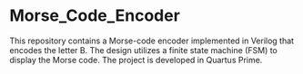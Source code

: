 # Morse_Code_Encoder
This repository contains a Morse-code encoder implemented in Verilog that encodes the letter B. The design utilizes a finite state machine (FSM) to display the Morse code. The project is developed in Quartus Prime.
